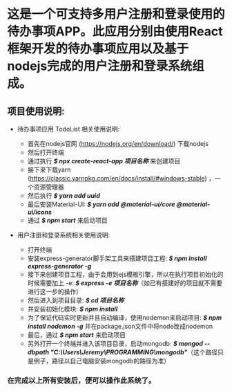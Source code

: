 # 这是一个可支持多用户注册和登录使用的待办事项APP。此应用分别由使用React框架开发的待办事项应用以及基于nodejs完成的用户注册和登录系统组成。

## 项目使用说明:
- 待办事项应用 TodoList 相关使用说明:
    - 首先在nodejs官网 (https://nodejs.org/en/download/) 下载nodejs
    - 然后打开终端
    - 通过执行 ***$ npx create-react-app 项目名称*** 来创建项目
    - 接下来下载yarn (https://classic.yarnpkg.com/en/docs/install/#windows-stable) ，一个资源管理器
    - 然后执行 ***$ yarn add uuid***
    - 最后安装Material-UI: ***$ yarn add @material-ui/core @material-ui/icons***
    - 通过 ***$ npm start*** 来启动项目

- 用户注册和登录系统相关使用说明:
    - 打开终端
    - 安装express-generator脚手架工具来搭建项目工程: ***$ npm install express-generator -g***
    - 接下来创建项目工程，由于会用到ejs模板引擎，所以在执行项目初始化的时候需要加上 -e: ***$ express -e 项目名称***（如已有搭建好的项目就不需要进行这一步的操作）
    - 然后进入到项目目录: ***$ cd 项目名称***
    - 并安装初始化模块: ***$ npm install***
    - 为了保证代码实时更新并且自动编译，使用nodemon来启动项目: ***$ npm install nodemon -g***
    并在package.json文件中将node改成nodemon
    - 最后，通过 ***$ npm start*** 来启动项目
    - 另外打开一个终端并进入该项目目录，启动mongodb: ***$ mongod --dbpath 
    "C:\Users\Jeremy\PROGRAMMING\mongodb"***（这个路径只是例子，路径以自己电脑安装mongodb的路径为准）

### 在完成以上所有安装后，便可以操作此系统了。
